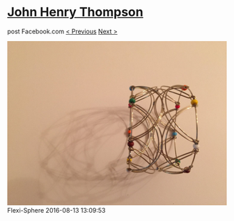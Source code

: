 # [John Henry Thompson](../README.md)
post Facebook.com
[< Previous](2016-08-13-6.md) [Next >](2016-08-13-8.md)

[![](../media/2016-08-13/Flexi-Sphere-6.jpg)](../README.md)
Flexi-Sphere
2016-08-13 13:09:53